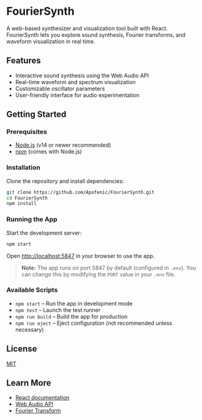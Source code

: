 # FourierSynth

A web-based synthesizer and visualization tool built with React. FourierSynth lets you explore sound synthesis, Fourier transforms, and waveform visualization in real time.

## Features

- Interactive sound synthesis using the Web Audio API
- Real-time waveform and spectrum visualization
- Customizable oscillator parameters
- User-friendly interface for audio experimentation

## Getting Started

### Prerequisites

- [Node.js](https://nodejs.org/) (v14 or newer recommended)
- [npm](https://www.npmjs.com/) (comes with Node.js)

### Installation

Clone the repository and install dependencies:

```bash
git clone https://github.com/Apofenic/FourierSynth.git
cd FourierSynth
npm install
```

### Running the App

Start the development server:

```bash
npm start
```

Open [http://localhost:5847](http://localhost:5847) in your browser to use the app.

> **Note:** The app runs on port 5847 by default (configured in `.env`). You can change this by modifying the `PORT` value in your `.env` file.

### Available Scripts

- `npm start` – Run the app in development mode
- `npm test` – Launch the test runner
- `npm run build` – Build the app for production
- `npm run eject` – Eject configuration (not recommended unless necessary)

## License

[MIT](LICENSE)

## Learn More

- [React documentation](https://reactjs.org/)
- [Web Audio API](https://developer.mozilla.org/en-US/docs/Web/API/Web_Audio_API)
- [Fourier Transform](https://en.wikipedia.org/wiki/Fourier_transform)
